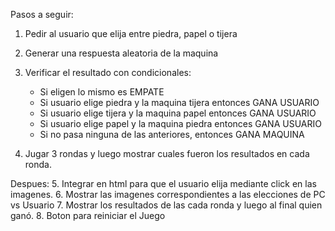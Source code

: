 Pasos a seguir:

1. Pedir al usuario que elija entre piedra, papel o tijera
2. Generar una respuesta aleatoria de la maquina
3. Verificar el resultado con condicionales:
	* Si eligen lo mismo es EMPATE
	* Si usuario elige piedra y la maquina tijera entonces GANA USUARIO
	* Si usuario elige tijera y la maquina papel entonces GANA USUARIO
	* Si usuario elige papel y la maquina piedra entonces GANA USUARIO
	* Si no pasa ninguna de las anteriores, entonces GANA MAQUINA

4. Jugar 3 rondas y luego mostrar cuales fueron los resultados en cada ronda.

Despues:
5. Integrar en html para que el usuario elija mediante click en las imagenes.
6. Mostrar las imagenes correspondientes a las elecciones de PC vs Usuario 
7. Mostrar los resultados de las cada ronda y luego al final quien ganó.
8. Boton para reiniciar el Juego





